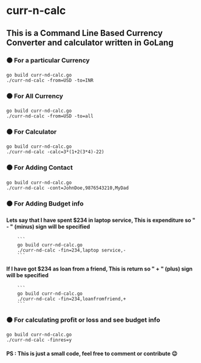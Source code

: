 # curr-n-calc

## This is a Command Line Based Currency Converter and calculator written in GoLang

###  :black_circle:  For a particular Currency

```
go build curr-nd-calc.go
./curr-nd-calc -from=USD -to=INR 
```

### :black_circle:  For All Currency

```
go build curr-nd-calc.go
./curr-nd-calc -from=USD -to=all 
```

### :black_circle:  For Calculator

```
go build curr-nd-calc.go
./curr-nd-calc -calc=3*(1+2(3*4)-22) 
```

###  :black_circle: For Adding Contact

```
go build curr-nd-calc.go
./curr-nd-calc -cont=JohnDoe,9876543210,MyDad 
```

###  :black_circle: For Adding Budget info
####  Lets say that I have spent $234 in laptop service, This is expenditure so " - " (minus) sign will be specified
        ```
        go build curr-nd-calc.go
        ./curr-nd-calc -fin=234,laptop service,- 
        ```
####  If I have got $234 as loan from  a friend, This is return so " + " (plus) sign will be specified
        ```
        go build curr-nd-calc.go
        ./curr-nd-calc -fin=234,loanfromfriend,+ 
        ```

###  :black_circle: For calculating profit or loss and see budget info 

```
go build curr-nd-calc.go
./curr-nd-calc -finres=y
```

#### PS : This is just a small code, feel free to comment or contribute  :wink:
